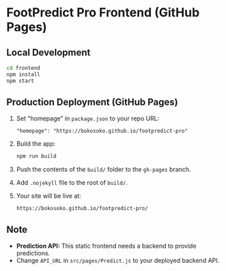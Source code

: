 # FootPredict Pro Frontend (GitHub Pages)

## Local Development

```bash
cd frontend
npm install
npm start
```

## Production Deployment (GitHub Pages)

1. Set "homepage" in `package.json` to your repo URL:
   ```
   "homepage": "https://bokosoko.github.io/footpredict-pro"
   ```

2. Build the app:
   ```bash
   npm run build
   ```

3. Push the contents of the `build/` folder to the `gh-pages` branch.

4. Add `.nojekyll` file to the root of `build/`.

5. Your site will be live at:
   ```
   https://bokosoko.github.io/footpredict-pro/
   ```

## Note

- **Prediction API:** This static frontend needs a backend to provide predictions.
- Change `API_URL` in `src/pages/Predict.js` to your deployed backend API.
